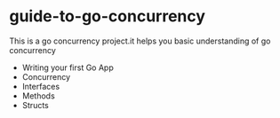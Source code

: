 # guide-to-go-concurrency
This is a go concurrency project.it helps you basic understanding of go concurrency
* Writing your first Go App
* Concurrency
* Interfaces
* Methods
* Structs
